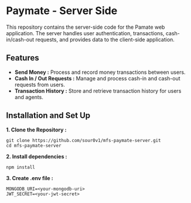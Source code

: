 # Paymate - Server Side
This repository contains the server-side code for the Pamate web application. The server handles user authentication, transactions, cash-in/cash-out requests,
and provides data to the client-side application.

## Features
- **Send Money :**  Process and record money transactions between users.
- **Cash In / Out Requests :** Manage and process cash-in and cash-out requests from users.
- **Transaction History :** Store and retrieve transaction history for users and agents.
## Installation and Set Up
**1. Clone the Repository :**
```
git clone https://github.com/sour0v1/mfs-paymate-server.git
cd mfs-paymate-server
```
**2. Install dependencies :**
```
npm install
```
**3. Create .env file :**
```
MONGODB_URI=<your-mongodb-uri>
JWT_SECRET=<your-jwt-secret>

```
